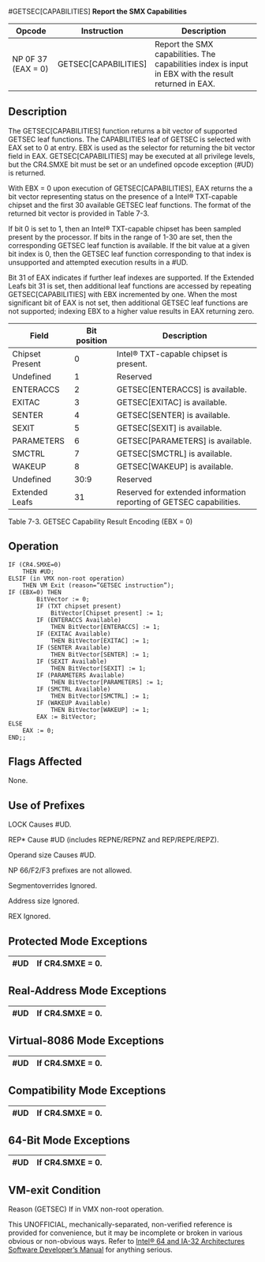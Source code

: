 #GETSEC[CAPABILITIES]
**Report the SMX Capabilities**

| Opcode             | Instruction          | Description                                                                                          |
| ------------------ | -------------------- | ---------------------------------------------------------------------------------------------------- |
| NP 0F 37 (EAX = 0) | GETSEC[CAPABILITIES] | Report the SMX capabilities. The capabilities index is input in EBX with the result returned in EAX. |

## Description

The GETSEC[CAPABILITIES] function returns a bit vector of supported GETSEC leaf functions. The CAPABILITIES leaf of GETSEC is selected with EAX set to 0 at entry. EBX is used as the selector for returning the bit vector field in EAX. GETSEC[CAPABILITIES] may be executed at all privilege levels, but the CR4.SMXE bit must be set or an undefined opcode exception (#​​​UD) is returned.

With EBX = 0 upon execution of GETSEC[CAPABILITIES], EAX returns the a bit vector representing status on the presence of a Intel® TXT-capable chipset and the first 30 available GETSEC leaf functions. The format of the returned bit vector is provided in Table 7-3.

If bit 0 is set to 1, then an Intel® TXT-capable chipset has been sampled present by the processor. If bits in the range of 1-30 are set, then the corresponding GETSEC leaf function is available. If the bit value at a given bit index is 0, then the GETSEC leaf function corresponding to that index is unsupported and attempted execution results in a #​​​UD.

Bit 31 of EAX indicates if further leaf indexes are supported. If the Extended Leafs bit 31 is set, then additional leaf functions are accessed by repeating GETSEC[CAPABILITIES] with EBX incremented by one. When the most significant bit of EAX is not set, then additional GETSEC leaf functions are not supported; indexing EBX to a higher value results in EAX returning zero.

| Field           | Bit position | Description                                                         |
| --------------- | ------------ | ------------------------------------------------------------------- |
| Chipset Present | 0            | Intel® TXT-capable chipset is present.                             |
| Undefined       | 1            | Reserved                                                            |
| ENTERACCS       | 2            | GETSEC[ENTERACCS] is available.                                     |
| EXITAC          | 3            | GETSEC[EXITAC] is available.                                        |
| SENTER          | 4            | GETSEC[SENTER] is available.                                        |
| SEXIT           | 5            | GETSEC[SEXIT] is available.                                         |
| PARAMETERS      | 6            | GETSEC[PARAMETERS] is available.                                    |
| SMCTRL          | 7            | GETSEC[SMCTRL] is available.                                        |
| WAKEUP          | 8            | GETSEC[WAKEUP] is available.                                        |
| Undefined       | 30:9         | Reserved                                                            |
| Extended Leafs  | 31           | Reserved for extended information reporting of GETSEC capabilities. |

Table 7-3. GETSEC Capability Result Encoding (EBX = 0)

## Operation

```
IF (CR4.SMXE=0)
    THEN #​​​UD;
ELSIF (in VMX non-root operation)
    THEN VM Exit (reason=”GETSEC instruction”);
IF (EBX=0) THEN
        BitVector := 0;
        IF (TXT chipset present)
            BitVector[Chipset present] := 1;
        IF (ENTERACCS Available)
            THEN BitVector[ENTERACCS] := 1;
        IF (EXITAC Available)
            THEN BitVector[EXITAC] := 1;
        IF (SENTER Available)
            THEN BitVector[SENTER] := 1;
        IF (SEXIT Available)
            THEN BitVector[SEXIT] := 1;
        IF (PARAMETERS Available)
            THEN BitVector[PARAMETERS] := 1;
        IF (SMCTRL Available)
            THEN BitVector[SMCTRL] := 1;
        IF (WAKEUP Available)
            THEN BitVector[WAKEUP] := 1;
        EAX := BitVector;
ELSE
    EAX := 0;
END;;

```

## Flags Affected

None.

## Use of Prefixes

LOCK Causes #​​​UD.

REP\* Cause #​​​UD (includes REPNE/REPNZ and REP/REPE/REPZ).

Operand size Causes #​​​UD.

NP 66/F2/F3 prefixes are not allowed.

Segmentoverrides Ignored.

Address size Ignored.

REX Ignored.

## Protected Mode Exceptions

| #​​​UD | If CR4.SMXE = 0. |
| ------ | ---------------- |

## Real-Address Mode Exceptions

| #​​​UD | If CR4.SMXE = 0. |
| ------ | ---------------- |

## Virtual-8086 Mode Exceptions

| #​​​UD | If CR4.SMXE = 0. |
| ------ | ---------------- |

## Compatibility Mode Exceptions

| #​​​UD | If CR4.SMXE = 0. |
| ------ | ---------------- |

## 64-Bit Mode Exceptions

| #​​​UD | If CR4.SMXE = 0. |
| ------ | ---------------- |

## VM-exit Condition

Reason (GETSEC) If in VMX non-root operation.

This UNOFFICIAL, mechanically-separated, non-verified reference is provided for convenience, but it may be
incomplete or broken in various obvious or non-obvious
ways. Refer to [Intel® 64 and IA-32 Architectures Software Developer’s Manual](https://software.intel.com/en-us/download/intel-64-and-ia-32-architectures-sdm-combined-volumes-1-2a-2b-2c-2d-3a-3b-3c-3d-and-4) for anything serious.
